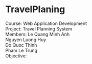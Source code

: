 # TravelPlaning
Course: Web Application Development <br />
Project: Travel Planning System <br />
Members: Le Quang Minh Anh <br />
         Nguyen Luong Huy <br />
         Do Quoc Thinh <br />
         Pham Le Trung <br />
Objective: 
